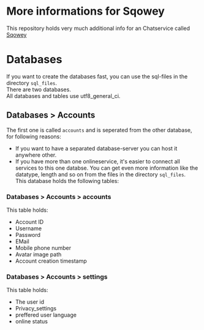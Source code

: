 # More informations for Sqowey
This repository holds very much additional info for an Chatservice called [Sqowey](https://www.github.com/sqowey/sqowey)

# Databases

If you want to create the databases fast, you can use the sql-files in the directory `sql_files`.  
There are two databases.  
All databases and tables use utf8_general_ci.  

## Databases > Accounts
The first one is called `accounts` and is seperated from the other database, for following reasons:
- If you want to have a separated database-server you can host it anywhere other. 
- If you have more than one onlineservice, it's easier to connect all services to this one databse.
You can get even more information like the datatype, length and so on from the files in the directory `sql_files`.  
This database holds the following tables:

### Databases > Accounts > accounts
This table holds:
- Account ID 
- Username
- Password
- EMail
- Mobile phone number
- Avatar image path
- Account creation timestamp

### Databases > Accounts > settings  
This table holds:
- The user id
- Privacy_settings
- preffered user language
- online status

